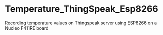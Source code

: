 # Temperature_ThingSpeak_Esp8266
Recording temperature values on Thingspeak server using ESP8266 on a Nucleo F411RE board
